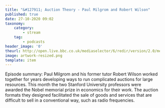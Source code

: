 ```yaml
---
title: "&#127911; Auction Theory - Paul Milgrom and Robert Wilson"
published: true
date: 27-10-2020 09:02
taxonomy:
    category:
        - stream
    tag:
        - podcasts
header_image: '0'
theurl: http://open.live.bbc.co.uk/mediaselector/6/redir/version/2.0/mediaset/audio-nondrm-download/proto/http/vpid/p08vhyqd.mp3
image: artwork-resized.png
template: item
--- 
```

Episode summary: Paul Milgrom and his former tutor Robert Wilson worked together for years developing ways to run complicated auctions for large resources. This month the two Stanford University professors were awarded the Nobel memorial prize in economics for their work. The auction formats they designed facilitated the sale of goods and services that are difficult to sell in a conventional way, such as radio frequencies.
